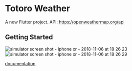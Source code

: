 # Totoro Weather

A new Flutter project.
API: https://openweathermap.org/api

## Getting Started
![simulator screen shot - iphone xr - 2018-11-06 at 18 26 23](https://user-images.githubusercontent.com/23518097/48103199-bed91380-e1f3-11e8-87f5-89ab2fa8ae93.png)
![simulator screen shot - iphone xr - 2018-11-06 at 18 26 29](https://user-images.githubusercontent.com/23518097/48103255-f051df00-e1f3-11e8-86c8-7e0d2328a5b7.png)

[documentation](https://flutter.io/).
